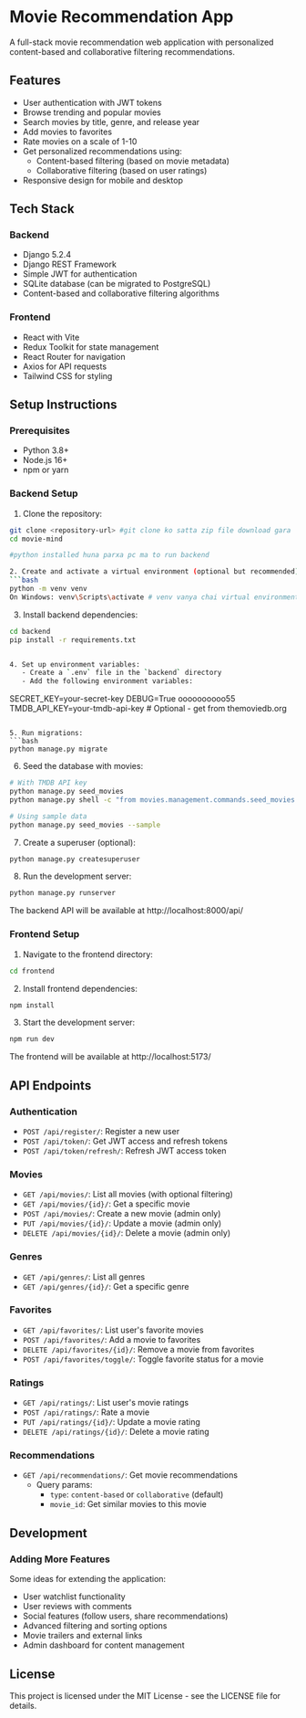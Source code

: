 # Movie Recommendation App

A full-stack movie recommendation web application with personalized content-based and collaborative filtering recommendations.

## Features

- User authentication with JWT tokens
- Browse trending and popular movies
- Search movies by title, genre, and release year
- Add movies to favorites
- Rate movies on a scale of 1-10
- Get personalized recommendations using:
  - Content-based filtering (based on movie metadata)
  - Collaborative filtering (based on user ratings)
- Responsive design for mobile and desktop

## Tech Stack

### Backend
- Django 5.2.4
- Django REST Framework
- Simple JWT for authentication
- SQLite database (can be migrated to PostgreSQL)
- Content-based and collaborative filtering algorithms

### Frontend
- React with Vite
- Redux Toolkit for state management
- React Router for navigation
- Axios for API requests
- Tailwind CSS for styling

## Setup Instructions

### Prerequisites
- Python 3.8+
- Node.js 16+
- npm or yarn

### Backend Setup

1. Clone the repository:
```bash
git clone <repository-url> #git clone ko satta zip file download gara
cd movie-mind

#python installed huna parxa pc ma to run backend

2. Create and activate a virtual environment (optional but recommended):
```bash
python -m venv venv
On Windows: venv\Scripts\activate # venv vanya chai virtual environment ho.backend run garna venv activate huna parxa. so python -m venv venv le install garxa. and venv\Scripts\activate le chai virtual env activate garxa
```

3. Install backend dependencies:
```bash
cd backend
pip install -r requirements.txt


4. Set up environment variables:
   - Create a `.env` file in the `backend` directory
   - Add the following environment variables:
   ```
   SECRET_KEY=your-secret-key
   DEBUG=True
   oooooooooo55\
   TMDB_API_KEY=your-tmdb-api-key  # Optional - get from themoviedb.org
   ```

5. Run migrations:
```bash
python manage.py migrate
```

6. Seed the database with movies:
```bash
# With TMDB API key
python manage.py seed_movies
python manage.py shell -c "from movies.management.commands.seed_movies import Command; Command().fetch_nepali_movies(20)"

# Using sample data
python manage.py seed_movies --sample
```

7. Create a superuser (optional):
```bash
python manage.py createsuperuser
```

8. Run the development server:
```bash
python manage.py runserver
```

The backend API will be available at http://localhost:8000/api/

### Frontend Setup

1. Navigate to the frontend directory:
```bash
cd frontend
```

2. Install frontend dependencies:
```bash
npm install
```

3. Start the development server:
```bash
npm run dev
```

The frontend will be available at http://localhost:5173/

## API Endpoints

### Authentication
- `POST /api/register/`: Register a new user
- `POST /api/token/`: Get JWT access and refresh tokens
- `POST /api/token/refresh/`: Refresh JWT access token

### Movies
- `GET /api/movies/`: List all movies (with optional filtering)
- `GET /api/movies/{id}/`: Get a specific movie
- `POST /api/movies/`: Create a new movie (admin only)
- `PUT /api/movies/{id}/`: Update a movie (admin only)
- `DELETE /api/movies/{id}/`: Delete a movie (admin only)

### Genres
- `GET /api/genres/`: List all genres
- `GET /api/genres/{id}/`: Get a specific genre

### Favorites
- `GET /api/favorites/`: List user's favorite movies
- `POST /api/favorites/`: Add a movie to favorites
- `DELETE /api/favorites/{id}/`: Remove a movie from favorites
- `POST /api/favorites/toggle/`: Toggle favorite status for a movie

### Ratings
- `GET /api/ratings/`: List user's movie ratings
- `POST /api/ratings/`: Rate a movie
- `PUT /api/ratings/{id}/`: Update a movie rating
- `DELETE /api/ratings/{id}/`: Delete a movie rating

### Recommendations
- `GET /api/recommendations/`: Get movie recommendations
  - Query params:
    - `type`: `content-based` or `collaborative` (default)
    - `movie_id`: Get similar movies to this movie

## Development

### Adding More Features

Some ideas for extending the application:
- User watchlist functionality
- User reviews with comments
- Social features (follow users, share recommendations)
- Advanced filtering and sorting options
- Movie trailers and external links
- Admin dashboard for content management

## License

This project is licensed under the MIT License - see the LICENSE file for details.
